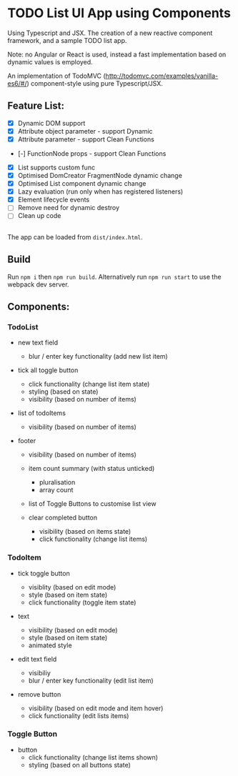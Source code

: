 # TODO List UI App using Components

Using Typescript and JSX. The creation of a new reactive component framework, and a sample TODO list app.

Note: no Angular or React is used, instead a fast implementation based on dynamic values is employed.

An implementation of TodoMVC (http://todomvc.com/examples/vanilla-es6/#/) component-style using pure Typescript/JSX.

## Feature List:

- [x] Dynamic DOM support 
- [x] Attribute object parameter - support Dynamic
- [x] Attribute parameter - support Clean Functions
- [-] FunctionNode props - support Clean Functions
- [x] List supports custom func
- [x] Optimised DomCreator FragmentNode dynamic change
- [x] Optimised List component dynamic change
- [x] Lazy evaluation (run only when has registered listeners)
- [x] Element lifecycle events
- [ ] Remove need for dynamic destroy
- [ ] Clean up code

## 

The app can be loaded from `dist/index.html`.

## Build

Run `npm i` then `npm run build`. Alternatively run `npm run start` to use the webpack dev server.

## Components:

### TodoList

- new text field
  - blur / enter key functionality (add new list item)

- tick all toggle button
  - click functionality (change list item state)
  - styling (based on state)
  - visibility (based on number of items)

- list of todoItems
  - visibility (based on number of items)

- footer
  - visibility (based on number of items)

  - item count summary (with status unticked)
    - pluralisation
    - array count

  - list of Toggle Buttons to customise list view

  - clear completed button
    - visibility (based on items state)
    - click functionality (change list items)

### TodoItem

- tick toggle button
  - visiblity (based on edit mode)
  - style (based on item state)
  - click functionality (toggle item state)

- text
  - visibility (based on edit mode)
  - style (based on item state)
  - animated style

- edit text field
  - visibiliy
  - blur / enter key functionality (edit list item)

- remove button
  - visibility (based on edit mode and item hover)
  - click functionality (edit lists items)

### Toggle Button

- button
  - click functionality (change list items shown)
  - styling (based on all buttons state)
